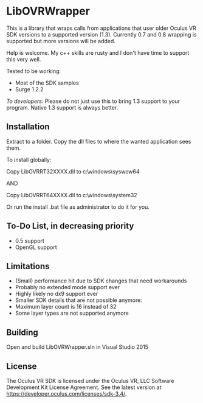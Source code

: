 
LibOVRWrapper
=============

This is a library that wraps calls from applications that user older Oculus VR SDK versions to a supported version (1.3). Currently 0.7 and 0.8 wrapping is supported but more versions will be added.

Help is welcome. My c++ skills are rusty and I don't have time to support this very well.

Tested to be working:

* Most of the SDK samples
* Surge 1.2.2

*To developers:* Please do not just use this to bring 1.3 support to your program. Native 1.3 support is always better.

Installation
------------

Extract to a folder. Copy the dll files to where the wanted application sees them. 

To install globally:

Copy LibOVRRT32XXXX.dll to c:\windows\syswow64

AND

Copy LibOVRRT64XXXX.dll to c:\windows\system32

Or run the install .bat file as administrator to do it for you.

To-Do List, in decreasing priority
----------------------------------

* 0.5 support
* OpenGL support

Limitations
-----------

* (Small) performance hit due to SDK changes that need workarounds
* Probably no extended mode support ever
* Highly likely no dx9 support ever
* Smaller SDK details that are not possible anymore:
 * Maximum layer count is 16 instead of 32
 * Some layer types are not supported anymore
 
Building
--------

Open and build LibOVRWrapper.sln in Visual Studio 2015

License
-------

The Oculus VR SDK is licensed under the Oculus VR, LLC Software Development Kit License Agreement. See the latest version at https://developer.oculus.com/licenses/sdk-3.4/.
